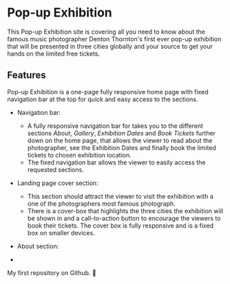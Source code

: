 # Pop-up Exhibition

This Pop-up Exhibition site is covering all you need to know about the famous music photographer Denton Thornton's first ever pop-up exhibition that will be presented in three cities globally and your source to get your hands on the limited free tickets. 

## Features

Pop-up Exhibition is a one-page fully responsive home page with fixed navigation bar at the top for quick and easy access to the sections. 

* Navigation bar:
    * A fully responsive navigation bar for takes you to the different sections _About_, _Gallery_, _Exhibition Dates_ and _Book Tickets_ further down on the home page, that allows the viewer to read about the photographer, see the Exhibition Dates and finally book the limited tickets to chosen exhibition location. 
    * The fixed navigation bar allows the viewer to easily access the requested sections.

* Landing page cover section:
    * This section should attract the viewer to visit the exhibition with a one of the photographers most famous photograph. 
    * There is a cover-box that highlights the three cities the exhibition will be shown in and a call-to-action button to encourage the viewers to book their tickets. 
    The cover box is fully responsive and is a fixed box on smaller devices. 

* About section: 
* 

My first repository on Github.
:dancer:

